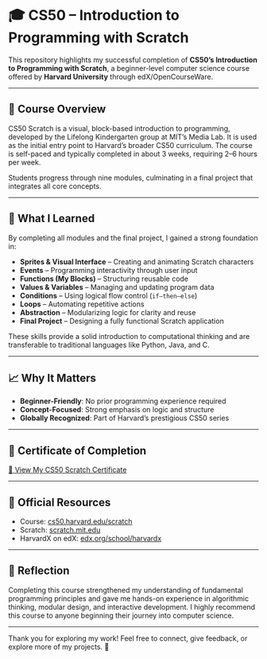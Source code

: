 # 🎓 CS50 – Introduction to Programming with Scratch

This repository highlights my successful completion of **CS50’s Introduction to Programming with Scratch**, a beginner-level computer science course offered by **Harvard University** through edX/OpenCourseWare.

---

## 🧠 Course Overview

CS50 Scratch is a visual, block-based introduction to programming, developed by the Lifelong Kindergarten group at MIT’s Media Lab. It is used as the initial entry point to Harvard’s broader CS50 curriculum. The course is self-paced and typically completed in about 3 weeks, requiring 2–6 hours per week.

Students progress through nine modules, culminating in a final project that integrates all core concepts.

---

## 🎯 What I Learned

By completing all modules and the final project, I gained a strong foundation in:

- **Sprites & Visual Interface** – Creating and animating Scratch characters  
- **Events** – Programming interactivity through user input  
- **Functions (My Blocks)** – Structuring reusable code  
- **Values & Variables** – Managing and updating program data  
- **Conditions** – Using logical flow control (`if–then–else`)  
- **Loops** – Automating repetitive actions  
- **Abstraction** – Modularizing logic for clarity and reuse  
- **Final Project** – Designing a fully functional Scratch application

These skills provide a solid introduction to computational thinking and are transferable to traditional languages like Python, Java, and C.

---

## 📈 Why It Matters

- **Beginner-Friendly**: No prior programming experience required  
- **Concept-Focused**: Strong emphasis on logic and structure  
- **Globally Recognized**: Part of Harvard’s prestigious CS50 series

---

## 📜 Certificate of Completion

[🔗 View My CS50 Scratch Certificate](certificates/CS50‑Scratch.pdf)

---

## 🔗 Official Resources

- Course: [cs50.harvard.edu/scratch](https://cs50.harvard.edu/scratch)  
- Scratch: [scratch.mit.edu](https://scratch.mit.edu)  
- HarvardX on edX: [edx.org/school/harvardx](https://www.edx.org/school/harvardx)

---

## 🏁 Reflection

Completing this course strengthened my understanding of fundamental programming principles and gave me hands-on experience in algorithmic thinking, modular design, and interactive development. I highly recommend this course to anyone beginning their journey into computer science.

---

Thank you for exploring my work! Feel free to connect, give feedback, or explore more of my projects. 🚀